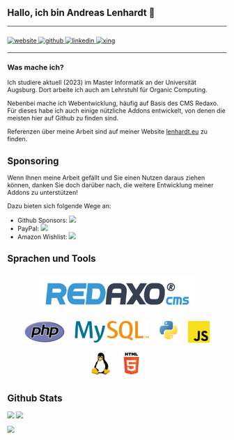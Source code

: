 ## Hallo, ich bin Andreas Lenhardt 👋

<hr>

<a href="https://lenhardt.eu" target="_blank">
<img src=https://img.shields.io/badge/lenhardt.eu-%2324292e.svg?&style=for-the-badge&logoColor=black alt=website style="margin-top: 10px; margin-bottom: 5px;" />
</a>
<a href="https://github.com/andileni" target="_blank">
<img src=https://img.shields.io/badge/github-%2324292e.svg?&style=for-the-badge&logo=github&logoColor=white alt=github style="margin-top: 10px; margin-bottom: 5px;" />
</a>
<a href="https://www.linkedin.com/in/andreas-lenhardt/" target="_blank">
<img src=https://img.shields.io/badge/linkedin-%231E77B5.svg?&style=for-the-badge&logo=linkedin&logoColor=white alt=linkedin style="margin-top: 10px; margin-bottom: 5px;" />
</a>
<a href="https://www.xing.com/profile/Andreas_Lenhardt5" target="_blank">
<img src=https://img.shields.io/badge/Xing-%23006567.svg?&style=for-the-badge&logo=xing&logoColor=white alt=xing style="margin-top: 10px; margin-bottom: 5px;" />
</a>
  
<hr>

### Was mache ich?

Ich studiere aktuell (2023) im Master Informatik an der Universität Augsburg.
Dort arbeite ich auch am Lehrstuhl für Organic Computing.

Nebenbei mache ich Webentwicklung, häufig auf Basis des CMS Redaxo.
Für dieses habe ich auch einige nützliche Addons entwickelt, von denen die meisten hier auf Github zu finden sind.

Referenzen über meine Arbeit sind auf meiner Website [lenhardt.eu](https://lenhardt.eu) zu finden.

## Sponsoring

Wenn Ihnen meine Arbeit gefällt und Sie einen Nutzen daraus ziehen können, danken Sie doch darüber nach, die weitere Entwicklung meiner Addons zu unterstützen!

Dazu bieten sich folgende Wege an:

-   Github Sponsors: <a href="https://github.com/sponsors/AndiLeni"><img src="https://img.shields.io/static/v1?style=for-the-badge&label=&logo=githubsponsors&logoColor=%23EA4AAA&logoWidth=&link=&labelColor=&color=%23181717&message=Github+Sponsors" /></a>
-   PayPal: <a href="https://paypal.me/andreaslenhardt"><img src="https://img.shields.io/static/v1?style=for-the-badge&label=&logo=paypal&logoColor=white&logoWidth=&link=&labelColor=&color=%2300457C&message=PayPal" /></a>
-   Amazon Wishlist: <a href="https://www.amazon.de/hz/wishlist/ls/3UWHX1C2C1ND7?ref_=wl_share"><img src="https://img.shields.io/static/v1?style=for-the-badge&label=&logo=amazon&logoColor=white&logoWidth=&link=&labelColor=&color=%23FF9900&message=Amazon" /></a>

## Sprachen und Tools

<div align="center">  
<img style="margin: 10px" src="./assets/redaxo.png" height="80px"  />
<br>
<img style="margin: 10px" src="./assets/php.png" height="50px" />
<img style="margin: 10px" src="./assets/mysql.png" height="50px" />
<img style="margin: 10px" src="./assets/python.png" height="50px" />
<img style="margin: 10px" src="./assets/js.png" height="50px" />
<img style="margin: 10px" src="./assets/linux.png" height="50px" />
<img style="margin: 10px" src="./assets/html.png" height="50px" />
</div>

## Github Stats

<img src="https://github-readme-stats.vercel.app/api?username=andileni&show_icons=true&hide_border=false&include_all_commits=false&count_private=true&disable_animations=true" />
<img src="https://github-readme-stats.vercel.app/api/top-langs/?username=andileni&layout=compact&disable_animations=true" />

![](https://hit.yhype.me/github/profile?user_id=13385771)
